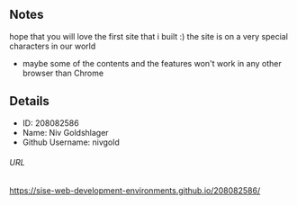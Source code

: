 ## Notes
hope that you will love the first site that i built :)
the site is on a very special characters in our world
* maybe some of the contents and the features won't work in any other browser than Chrome

## Details
* ID: 208082586
* Name: Niv Goldshlager
* Github Username: nivgold
###### URL
https://sise-web-development-environments.github.io/208082586/
